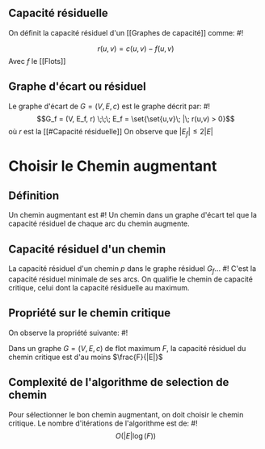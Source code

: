 ## Capacité résiduelle
On définit la capacité résiduel d'un [[Graphes de capacité]] comme: #!

$$r(u,v) = c(u,v)-f(u,v)$$
Avec $f$ le [[Flots]]
<!--ID: 1726076885840-->


## Graphe d'écart ou résiduel
Le graphe d'écart de $G = (V, E, c)$ est le graphe décrit par: #!
$$G_f = (V, E_f, r) \;\;\; E_f = \set{\set{u,v}\; |\; r(u,v) > 0}$$
où $r$ est la [[#Capacité résiduelle]]
On observe que $|E_f| \leq 2 |E|$
<!--ID: 1726076885850-->

# Choisir le Chemin augmentant

## Définition
Un chemin augmentant est #!
Un chemin dans un graphe d'écart tel que la capacité résiduel de chaque arc du chemin augmente.

## Capacité résiduel d'un chemin
La capacité résiduel d'un chemin $p$ dans le graphe résiduel $G_f$... #! 
C'est la capacité résiduel minimale de ses arcs.
On qualifie le chemin de capacité critique, celui dont la capacité résiduelle au maximum.

## Propriété sur le chemin critique
On observe la propriété suivante: #!

Dans un graphe $G = (V, E, c)$ de flot maximum $F$, la capacité résiduel du chemin critique est d'au moins $\frac{F}{|E|}$

## Complexité de l'algorithme de selection de chemin
Pour sélectionner le bon chemin augmentant, on doit choisir le chemin critique.
Le nombre d'itérations de l'algorithme est de:  #!
$$O(|E| \log(F))$$
